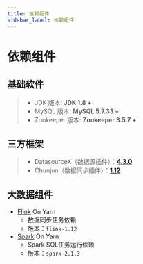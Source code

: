 ```yaml
---
title: 依赖组件
sidebar_label: 依赖组件
---
```

# 依赖组件
## 基础软件
> -   JDK 版本: **JDK 1.8 +**
> -   MySQL 版本: **MySQL 5.7.33 +**
> -   Zookeeper 版本: **Zookeeper 3.5.7 +**

## 三方框架
>- DatasourceX（数据源插件）：[**4.3.0**](https://github.com/DTStack/DatasourceX/releases/tag/v4.3.0)
>- Chunjun（数据同步插件）：[**1.12**](https://github.com/DTStack/chunjun/releases/tag/v1.12.3)

## 大数据组件
* [Flink](https://flink.apache.org/)  On Yarn
    * 数据同步任务依赖
    * 版本：`flink-1.12`
* [Spark](https://spark.apache.org/)  On Yarn
    * Spark SQL任务运行依赖
    * 版本：`spark-2.1.3`
